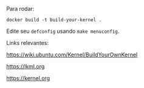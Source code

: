 Para rodar:

`docker build -t build-your-kernel .`

Edite seu `defconfig` usando `make menuconfig`.

Links relevantes:

https://wiki.ubuntu.com/Kernel/BuildYourOwnKernel

https://lkml.org

https://kernel.org
